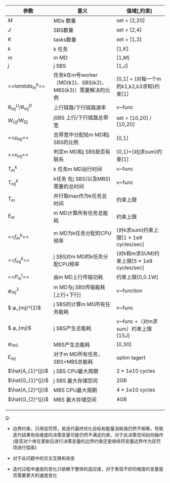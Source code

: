 | 参数                    | 意义                                                       | 值域[,约束]                               |
| ----------------------- | ---------------------------------------------------------- | ----------------------------------------- |
| *M*                     | MDs 数量                                                   | set = [2,20]                              |
| *J*                     | SBS数量                                                    | set = [2,4]                               |
| *K*                     | tasks数量                                                  | set = [1,3]                               |
| *k*                     | k 任务                                                     | [1,K]                                     |
| *m*                     | m MD                                                       | [1,*M*]                                   |
| *j*                     | j SBS                                                      | [1,J]                                     |
| ==$lambda_{m}^{k}$==    | 任务k在m号worker（MD(k1)、SBS(k2)、MBS(k3)）需要解决的比例 | [0,1] + (对每一个m的k1,k2,k3求和)约束[1]  |
| $R_{mj}^{U}/R_{mj}^{D}$ | 上行链路/下行链路速率                                      | v~func                                    |
| $W_{Uj}/W_{Dj}$         | jSBS 上行/下行链路总带宽                                   | set =  [10,20] / [10,20]                  |
| ==$μ_{mj}$==            | 总带宽中分配给m MD和j SBS的比例                            | [0,1]                                     |
| ==$x_{mj}$==            | 判定m MD和j SBS是否有联系                                  | {0,1}+(对j求sum)约束[1]                   |
| $T_{m}^{k}$             | k 任务m MD运行时间                                         | v~func                                    |
| $T_{mj}^{k}$            | k任务 在j SBS(以及MBS)需要的总时间                         | v~func                                    |
| $T_{m}$                 | 并行取max作为k任务总时间                                   | 约束上限                                  |
| $E_{m}$                 | m MD计算所有任务总能耗                                     | 约束上限                                  |
| ==$f_{m}^{k}$==         | m MD为k任务分配的CPU频率                                   | (对k求sum)约束上限[1 * 1e9 cycles/sec]    |
| ==$f_{mj}^{k}$==        | j SBS对m MD的k任务分配CPU频率                              | (对k和m求SUM)约束上限[5 * 1e9 cycles/sec] |
| ==$P_{m}^{t}$==         | 由m MD上行传输功耗                                         | 约束上限[0,0.1W]                          |
| $φ_{mj}^{1}$            | m MD与j SBS传输能耗[上行+下行]                             | v~function                                |
| $ φ_{mj}^{2}$           | j SBS的计算m MD所有任务能耗                                | v~func                                    |
| $ φ_{mj}$               | j SBS产生总能耗                                            | v~func +（对m求sum）约束上限[15J]         |
| $φ_{m0}$                | MBS产生总能耗                                              | [0,30]                                    |
| $E_{mj}$                | 对于m MD所有任务，SBS+MBS总能耗                            | optim tagert                              |
| $\hat{A_{1}^{j}}$       | j SBS CPU最大周期                                          | 2 * 1e10 cycles                           |
| $\hat{G_{1}^{j}}$       | j SBS 最大存储空间                                         | 2GB                                       |
| $\hat{A_{2}^{j}}$       | MBS CPU最大周期                                            | 4 * 1e10 cycles                           |
| $\hat{G_{2}^{j}}$       | MBS 最大存储空间                                           | 4GB                                       |
|                         |                                                            |                                           |
|                         |                                                            |                                           |
|                         |                                                            |                                           |

Q:

- 边界约束，只用惩罚项，若迭代最终优化目标和能量消耗值仍然不相等，导致迭代结果有些维度的决策变量可能仍然不满足约束，对于此决策空间如何操作(是否对个体在更新后进行决策变量的边界约束还是继续将变量边界作为惩罚项进行探索)

- 对于此问题中的交叉互换和突变

- 迭代过程中速度的变化只依赖于整体的适应度，对于表现不好的维度的变量是否需要更大的速度变化

  